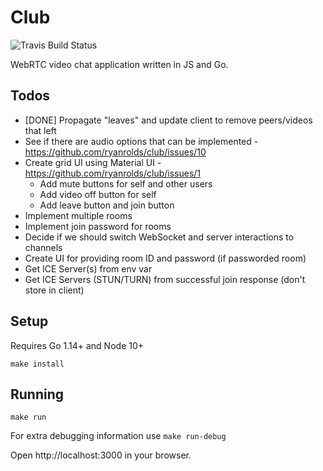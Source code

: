 # Club

![Travis Build Status](https://travis-ci.org/ryanrolds/club.svg?branch=master)

WebRTC video chat application written in JS and Go.

## Todos

* [DONE] Propagate "leaves" and update client to remove peers/videos that left
* See if there are audio options that can be implemented - https://github.com/ryanrolds/club/issues/10
* Create grid UI using Material UI - https://github.com/ryanrolds/club/issues/1
  * Add mute buttons for self and other users
  * Add video off button for self
  * Add leave button and join button
* Implement multiple rooms
* Implement join password for rooms
* Decide if we should switch WebSocket and server interactions to channels
* Create UI for providing room ID and password (if passworded room)
* Get ICE Server(s) from env var
* Get ICE Servers (STUN/TURN) from successful join response (don't store in client)

## Setup

Requires Go 1.14+ and Node 10+ 

```
make install
```

## Running

```
make run
```

For extra debugging information use `make run-debug`

Open http://localhost:3000 in your browser.
